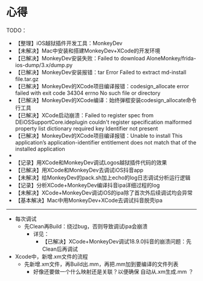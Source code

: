 # 心得

TODO：

* 【整理】iOS越狱插件开发工具：MonkeyDev
* 【未解决】Mac中安装和搭建MonkeyDev+XCode的开发环境
* 【已解决】MonkeyDev安装失败：Failed to download AloneMonkey/frida-ios-dump/3.x/dump.py
* 【已解决】MonkeyDev安装报错：tar Error Failed to extract md-install file.tar.gz
* 【已解决】MonkeyDev的XCode项目编译报错：codesign_allocate error failed with exit code 34304 errno No such file or directory
* 【已解决】MonkeyDev的XCode编译：始终弹框安装codesign_allocate命令行工具
* 【已解决】XCode启动崩溃：Failed to register spec from DEiOSSupportCore.ideplugin couldn't register specification malformed property list dictionary required key Identifier not present
* 【已解决】MonkeyDev的XCode项目编译报错：Unable to install This application’s application-identifier entitlement does not match that of the installed application
* 
* 【记录】用XCode和MonkeyDev调试Logos越狱插件代码的效果
* 【已解决】用XCode和MonkeyDev去调试iOS抖音app
* 【未解决】给MonkeyDev的pack.sh加上echo的log日志调试分析运行逻辑
* 【记录】分析XCode+MonkeyDev编译抖音ipa详细过程的log
* 【未解决】XCode+MonkeyDev调试iOS的ipa除了首次外后续调试均会异常
* 【基本解决】Mac中用MonkeyDev+XCode去调试抖音脱壳ipa

---

* 每次调试
  * 先Clean再Build：绕过bug，否则导致调试ipa会崩溃
    * 详见：
      * 【已解决】XCode+MonkeyDev调试18.9.0抖音的崩溃问题：先Clean后再调试
* Xcode中，新增.xm文件的流程
  * 先新增.xm文件，再Build出.mm，再把.mm加到要编译的文件列表
    * 好像还要做一个什么映射还是关联？以便确保 自动从.xm生成.mm ？
